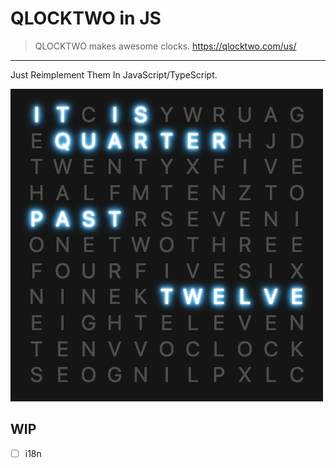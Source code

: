 # QLOCKTWO in JS

> QLOCKTWO makes awesome clocks. https://qlocktwo.com/us/

---

Just Reimplement Them In JavaScript/TypeScript.

![demo preview](./demo-preview.png)

## WIP

- [ ] i18n

